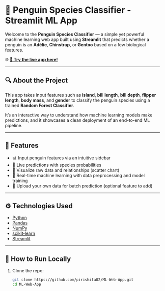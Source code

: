 # 🐧 Penguin Species Classifier - Streamlit ML App

Welcome to the **Penguin Species Classifier** — a simple yet powerful machine learning web app built using **Streamlit** that predicts whether a penguin is an **Adélie**, **Chinstrap**, or **Gentoo** based on a few biological features.

🌐 **[🚀 Try the live app here!](https://ml-web-app-pirish.streamlit.app/)**

---

## 🔍 About the Project

This app takes input features such as **island**, **bill length**, **bill depth**, **flipper length**, **body mass**, and **gender** to classify the penguin species using a trained **Random Forest Classifier**.

It’s an interactive way to understand how machine learning models make predictions, and it showcases a clean deployment of an end-to-end ML pipeline.

---

## 🧠 Features

- 📊 Input penguin features via an intuitive sidebar
- 🎯 Live predictions with species probabilities
- 🐧 Visualize raw data and relationships (scatter chart)
- 🤖 Real-time machine learning with data preprocessing and model training
- 📎 Upload your own data for batch prediction (optional feature to add)

---

## ⚙️ Technologies Used

- [Python](https://www.python.org/)
- [Pandas](https://pandas.pydata.org/)
- [NumPy](https://numpy.org/)
- [scikit-learn](https://scikit-learn.org/)
- [Streamlit](https://streamlit.io/)

---

## 🚀 How to Run Locally

1. Clone the repo:
   ```bash
   git clone https://github.com/pirishita02/ML-Web-App.git
   cd ML-Web-App
